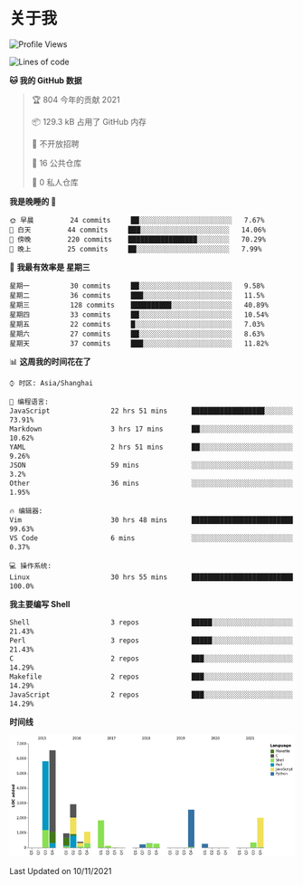 # 关于我

<!--START_SECTION:waka-->
![Profile Views](http://img.shields.io/badge/%E4%B8%AA%E4%BA%BA%E5%B0%81%E9%9D%A2%E8%A7%82%E7%9C%8B%E6%AC%A1%E6%95%B0-14-blue)

![Lines of code](https://img.shields.io/badge/%E4%BB%8E%E3%80%8C%E4%BD%A0%E5%A5%BD%E4%B8%96%E7%95%8C%E3%80%8D%E6%88%91%E5%B7%B2%E7%BB%8F%E5%86%99%E4%BA%86-25657%20%E8%A1%8C%E4%BB%A3%E7%A0%81-blue)

**🐱 我的 GitHub 数据** 

> 🏆 804 今年的贡献 2021
 > 
> 📦 129.3 kB 占用了 GitHub 内存 
 > 
> 🚫 不开放招聘
 > 
> 📜 16 公共仓库 
 > 
> 🔑 0 私人仓库  
 > 
**我是晚睡的 🦉** 

```text
🌞 早晨         24 commits     ██░░░░░░░░░░░░░░░░░░░░░░░   7.67% 
🌆 白天         44 commits     ███░░░░░░░░░░░░░░░░░░░░░░   14.06% 
🌃 傍晚         220 commits    █████████████████░░░░░░░░   70.29% 
🌙 晚上         25 commits     ██░░░░░░░░░░░░░░░░░░░░░░░   7.99%

```
📅 **我最有效率是 星期三** 

```text
星期一          30 commits     ██░░░░░░░░░░░░░░░░░░░░░░░   9.58% 
星期二          36 commits     ███░░░░░░░░░░░░░░░░░░░░░░   11.5% 
星期三          128 commits    ██████████░░░░░░░░░░░░░░░   40.89% 
星期四          33 commits     ██░░░░░░░░░░░░░░░░░░░░░░░   10.54% 
星期五          22 commits     █░░░░░░░░░░░░░░░░░░░░░░░░   7.03% 
星期六          27 commits     ██░░░░░░░░░░░░░░░░░░░░░░░   8.63% 
星期天          37 commits     ███░░░░░░░░░░░░░░░░░░░░░░   11.82%

```


📊 **这周我的时间花在了** 

```text
⌚︎ 时区: Asia/Shanghai

💬 编程语言: 
JavaScript               22 hrs 51 mins      ██████████████████░░░░░░░   73.91% 
Markdown                 3 hrs 17 mins       ██░░░░░░░░░░░░░░░░░░░░░░░   10.62% 
YAML                     2 hrs 51 mins       ██░░░░░░░░░░░░░░░░░░░░░░░   9.26% 
JSON                     59 mins             ░░░░░░░░░░░░░░░░░░░░░░░░░   3.2% 
Other                    36 mins             ░░░░░░░░░░░░░░░░░░░░░░░░░   1.95%

🔥 编辑器: 
Vim                      30 hrs 48 mins      █████████████████████████   99.63% 
VS Code                  6 mins              ░░░░░░░░░░░░░░░░░░░░░░░░░   0.37%

💻 操作系统: 
Linux                    30 hrs 55 mins      █████████████████████████   100.0%

```

**我主要编写 Shell** 

```text
Shell                    3 repos             █████░░░░░░░░░░░░░░░░░░░░   21.43% 
Perl                     3 repos             █████░░░░░░░░░░░░░░░░░░░░   21.43% 
C                        2 repos             ███░░░░░░░░░░░░░░░░░░░░░░   14.29% 
Makefile                 2 repos             ███░░░░░░░░░░░░░░░░░░░░░░   14.29% 
JavaScript               2 repos             ███░░░░░░░░░░░░░░░░░░░░░░   14.29%

```


**时间线**

![Chart not found](https://raw.githubusercontent.com/Arondight/Arondight/master/charts/bar_graph.png) 


 Last Updated on 10/11/2021
<!--END_SECTION:waka-->
